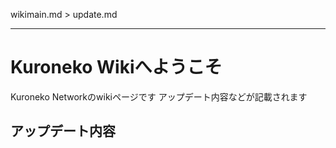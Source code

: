 
wikimain.md > update.md

---

# Kuroneko Wikiへようこそ
Kuroneko Networkのwikiページです
アップデート内容などが記載されます

## アップデート内容
